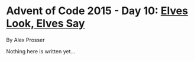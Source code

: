 # Advent of Code 2015 - Day 10: [Elves Look, Elves Say](https://adventofcode.com/2015/day/10)
By Alex Prosser

Nothing here is written yet...